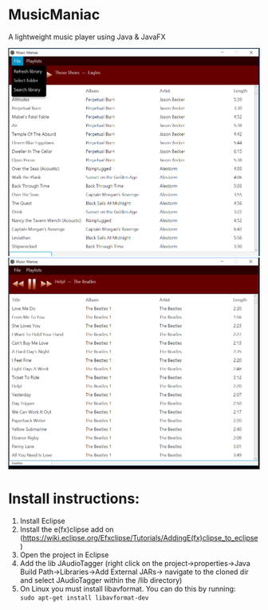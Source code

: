 # MusicManiac
A lightweight music player using Java & JavaFX

![](https://raw.githubusercontent.com/Tyler-Hilbert/MusicManiac/master/ScreenShots/MusicManiac0.png)
![](https://raw.githubusercontent.com/Tyler-Hilbert/MusicManiac/master/ScreenShots/MusicManiac1.png)

# Install instructions:  
1) Install Eclipse  
2) Install the e(fx)clipse add on (https://wiki.eclipse.org/Efxclipse/Tutorials/AddingE(fx)clipse_to_eclipse)  
3) Open the project in Eclipse  
4) Add the lib JAudioTagger (right click on the project->properties->Java Build Path->Libraries->Add External JARs-> navigate to the cloned dir and select JAudioTagger within the /lib directory)   
5) On Linux you must install libavformat. You can do this by running:  
`sudo apt-get install libavformat-dev`  
 
